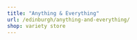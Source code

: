 ```yaml
---
title: "Anything & Everything"
url: /edinburgh/anything-and-everything/
shop: variety store
---
```

